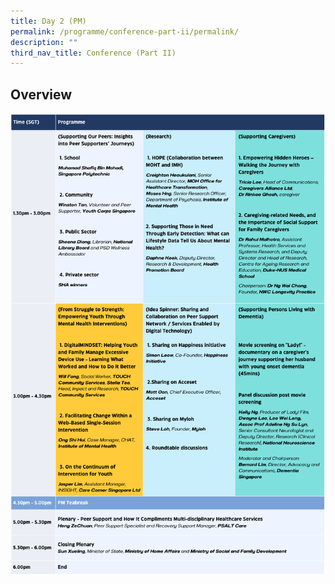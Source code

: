 ```yaml
---
title: Day 2 (PM)
permalink: /programme/conference-part-ii/permalink/
description: ""
third_nav_title: Conference (Part II)
---
```

## Overview
![](/images/day%202%20(pm).png)